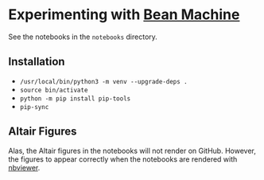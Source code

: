 # Experimenting with [Bean Machine](https://beanmachine.org)

See the notebooks in the `notebooks` directory.

## Installation

- `/usr/local/bin/python3 -m venv --upgrade-deps .`
- `source bin/activate`
- `python -m pip install pip-tools`
- `pip-sync`

## Altair Figures

Alas, the Altair figures in the notebooks will not render on GitHub. However, the figures to appear correctly when the notebooks are rendered with [nbviewer](https://nbviewer.org).